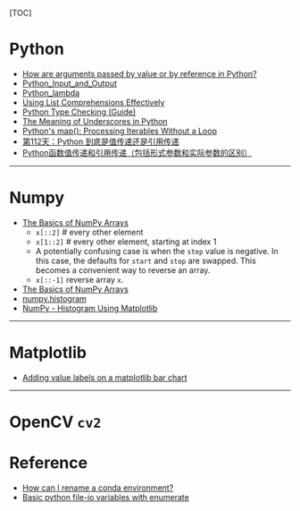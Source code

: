[TOC]


# Python
* [How are arguments passed by value or by reference in Python?](Pass_by_Reference_in_Python-Background_and_Best_Practices.md)
* [Python_Input_and_Output](python_input_and_output.md)
* [Python_lambda](python_lambda.md)
* [Using List Comprehensions Effectively](https://realpython.com/courses/using-list-comprehensions-effectively/)
* [Python Type Checking (Guide)](https://realpython.com/python-type-checking/#hello-types)
* [The Meaning of Underscores in Python](https://dbader.org/blog/meaning-of-underscores-in-python)
* [Python's map(): Processing Iterables Without a Loop](https://realpython.com/python-map-function/#understanding-map)
* [第112天：Python 到底是值传递还是引用传递](http://www.ityouknow.com/python/2020/01/07/python-function_parameter-112.html)
* [Python函数值传递和引用传递（包括形式参数和实际参数的区别）](http://c.biancheng.net/view/4471.html)



---
# Numpy 
* [The Basics of NumPy Arrays](https://jakevdp.github.io/PythonDataScienceHandbook/02.02-the-basics-of-numpy-arrays.html)
    * `x[::2]`  # every other element
    * `x[1::2]` # every other element, starting at index 1
    * A potentially confusing case is when the `step` value is negative. In this case, the defaults for
    `start` and `stop` are swapped. This becomes a convenient way to reverse an array.
    * `x[::-1]` reverse array `x`.
* [The Basics of NumPy Arrays](https://jakevdp.github.io/PythonDataScienceHandbook/02.02-the-basics-of-numpy-arrays.html)
* [numpy.histogram](https://numpy.org/doc/stable/reference/generated/numpy.histogram.html)
* [NumPy - Histogram Using Matplotlib](https://www.tutorialspoint.com/numpy/numpy_histogram_using_matplotlib.htm)


---
# Matplotlib
* [Adding value labels on a matplotlib bar chart](https://stackoverflow.com/questions/28931224/adding-value-labels-on-a-matplotlib-bar-chart)




---    
# OpenCV `cv2`


# Reference
* [How can I rename a conda environment?](https://stackoverflow.com/questions/42231764/how-can-i-rename-a-conda-environment)
* [Basic python file-io variables with enumerate](https://stackoverflow.com/questions/6473283/basic-python-file-io-variables-with-enumerate)


